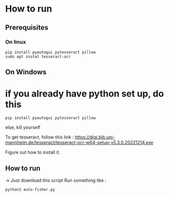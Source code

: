 # How to run

## Prerequisites
### On linux
```
pip install pyautogui pytesseract pillow
sudo apt instal tesseract-ocr
```
## On Windows
# if you already have python set up, do this
```
pip install pyautogui pytesseract pillow
```
else, kill yourself

To get tesseract, follow this link : https://digi.bib.uni-mannheim.de/tesseract/tesseract-ocr-w64-setup-v5.3.0.20221214.exe

Figure out how to install it.

## How to run
-> Just download this script
Run something like :
```
python3 auto-fisher.py
```

